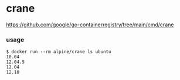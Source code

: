 # crane

https://github.com/google/go-containerregistry/tree/main/cmd/crane

### usage

```
$ docker run --rm alpine/crane ls ubuntu
10.04
12.04.5
12.04
12.10
```
